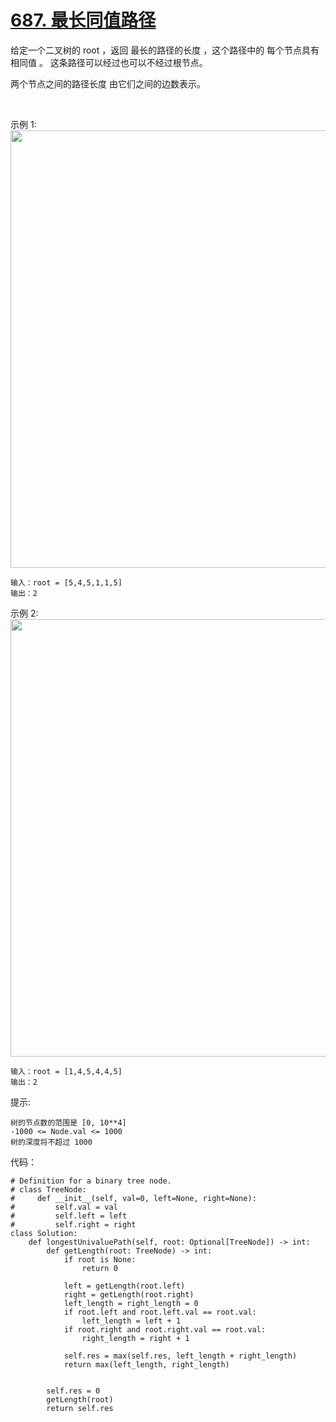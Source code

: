# [687. 最长同值路径](https://leetcode.cn/problems/longest-univalue-path/)

给定一个二叉树的 root ，返回 最长的路径的长度 ，这个路径中的 每个节点具有相同值 。 这条路径可以经过也可以不经过根节点。

两个节点之间的路径长度 由它们之间的边数表示。

 

示例 1:
<img src="https://assets.leetcode.com/uploads/2020/10/13/ex1.jpg" width="700" />

```
输入：root = [5,4,5,1,1,5]
输出：2
```
示例 2:
<img src="https://assets.leetcode.com/uploads/2020/10/13/ex2.jpg" width="700" />

```
输入：root = [1,4,5,4,4,5]
输出：2
```

提示:
```
树的节点数的范围是 [0, 10**4] 
-1000 <= Node.val <= 1000
树的深度将不超过 1000 
```

代码：
```python3
# Definition for a binary tree node.
# class TreeNode:
#     def __init__(self, val=0, left=None, right=None):
#         self.val = val
#         self.left = left
#         self.right = right
class Solution:
    def longestUnivaluePath(self, root: Optional[TreeNode]) -> int:
        def getLength(root: TreeNode) -> int:
            if root is None:
                return 0
            
            left = getLength(root.left)
            right = getLength(root.right)
            left_length = right_length = 0
            if root.left and root.left.val == root.val:
                left_length = left + 1
            if root.right and root.right.val == root.val:
                right_length = right + 1
            
            self.res = max(self.res, left_length + right_length)
            return max(left_length, right_length)

        
        self.res = 0
        getLength(root)
        return self.res

```